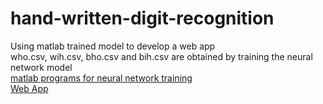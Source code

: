 # hand-written-digit-recognition
Using matlab trained model to develop a web app <br />
who.csv, wih.csv, bho.csv and bih.csv are obtained by training the neural network model <br />
[matlab programs for neural network training](https://github.com/PrajwalKoirala/handwritten-digit) <br />
[Web App](https://prajwalkoirala.github.io/hand-written-digit-recognition/)
